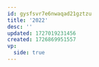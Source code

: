 ```yaml
---
id: gysfsvr7e6nwaqad21gztzu
title: '2022'
desc: ''
updated: 1727019231456
created: 1726869951557
vp:
  side: true
---
```

